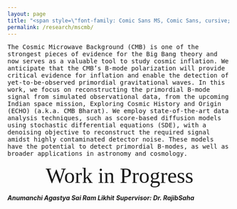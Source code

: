 ```yaml
---
layout: page
title: "<span style=\"font-family: Comic Sans MS, Comic Sans, cursive; font-size:32px;\"> A Search for Primordial Gravitational Waves Using Machine Learning and Artificial Intelligence on CMB B-Modes </span> "
permalink: /research/mscmb/
---
```


<span style="font-family: 'Andale Mono', monospace;">The Cosmic Microwave Background (CMB) is one of the strongest pieces of evidence for the Big Bang theory and now serves as a valuable tool to study cosmic inflation. We anticipate that the CMB’s B-mode polarization will provide critical evidence for inflation and enable the detection of yet-to-be-observed primordial gravitational waves. In this work, we focus on reconstructing the primordial B-mode signal from simulated observational data, from the upcoming Indian space mission, Exploring Cosmic History and Origin (ECHO) (a.k.a. CMB Bharat). We employ
state-of-the-art data analysis techniques, such as score-based diffusion models using stochastic differential equations (SDE), with a denoising objective to reconstruct the required signal amidst highly contaminated detector noise. These models have the potential to detect primordial B-modes, as well as broader applications in astronomy and cosmology.</span>


 

<div style="text-align: center; font-family: 'Lucida Console'; font-size: 48px;">
<span>Work in Progress</span>
</div>

***Anumanchi Agastya Sai Ram Likhit***
***Supervisor: Dr. RajibSaha***
